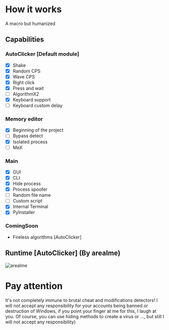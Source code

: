 # How it works
A macro but humanized
## Capabilities
### AutoClicker [Default module]
- [X] Shake
- [X] Random CPS
- [X] Wave CPS
- [X] Right click
- [X] Press and wait
- [ ] AlgorithmX2
- [X] Keyboard support
- [ ] Keyboard custom delay
### Memory editor
- [X] Beginning of the project
- [ ] Bypass detect
- [X] Isolated process
- [ ] MeX

### Main
- [X] GUI
- [X] CLI
- [X] Hide process
- [X] Process spoofer
- [ ] Random file name
- [ ] Custom script
- [X] Internal Terminal
- [X] PyInstaller

### ComingSoon
+ Fireless algorithms [AutoClicker]
## Runtime [AutoClicker] (By arealme)
![arealme](https://github.com/SmaamX/AutoPy/assets/90418723/bd3544dd-2077-4e92-883a-34d8edea943c)
# Pay attention
It's not completely immune to brutal cheat and modifications detectors!
I will not accept any responsibility for your accounts being banned or destruction of Windows, if you point your finger at me for this, I laugh at you.
Of course, you can use hiding methods to create a virus or ..., but still I will not accept any responsibility)
